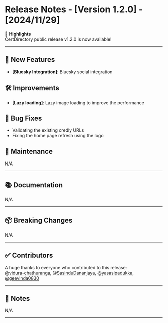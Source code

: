 # Release Notes - [Version 1.2.0] - [2024/11/29]

🎉 **Highlights**  
CertDirectory public release v1.2.0 is now available!

---

## 🚀 New Features
- **[Bluesky Integration]**: Bluesky social integration


## 🛠 Improvements
- **[Lazy loading]**: Lazy image loading to improve the performance

## 🐛 Bug Fixes
- Validating the existing credly URLs
- Fixing the home page refresh using the logo

## 🧰 Maintenance
N/A

---

## 📚 Documentation
N/A

---

## 📦 Breaking Changes
N/A

---

## ✅ Contributors
A huge thanks to everyone who contributed to this release:  
[@vidura-chathuranga](https://github.com/vidura-chathuranga), [@SasinduDananjaya](https://github.com/SasinduDananjaya), [@yasasipadukka](https://github.com/yasasipadukka), [@geevinda0830](https://github.com/geevinda0830)


---

## 📝 Notes
N/A

---

